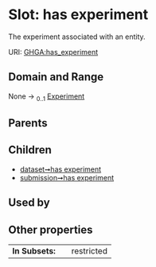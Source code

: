 
# Slot: has experiment


The experiment associated with an entity.

URI: [GHGA:has_experiment](https://w3id.org/GHGA/has_experiment)


## Domain and Range

None &#8594;  <sub>0..1</sub> [Experiment](Experiment.md)

## Parents


## Children

 *  [dataset➞has experiment](dataset_has_experiment.md)
 *  [submission➞has experiment](submission_has_experiment.md)

## Used by


## Other properties

|  |  |  |
| --- | --- | --- |
| **In Subsets:** | | restricted |

